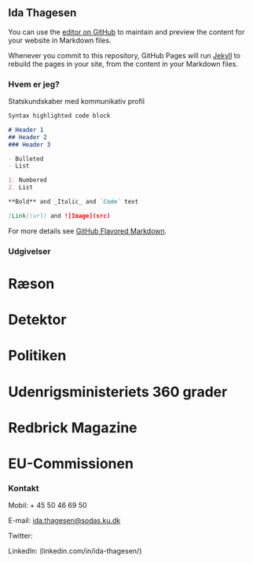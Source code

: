 ## Ida Thagesen

You can use the [editor on GitHub](https://github.com/idathagesen/idathagesen/edit/gh-pages/index.md) to maintain and preview the content for your website in Markdown files.

Whenever you commit to this repository, GitHub Pages will run [Jekyll](https://jekyllrb.com/) to rebuild the pages in your site, from the content in your Markdown files.

### Hvem er jeg?

Statskundskaber med kommunikativ profil

```markdown
Syntax highlighted code block

# Header 1
## Header 2
### Header 3

- Bulleted
- List

1. Numbered
2. List

**Bold** and _Italic_ and `Code` text

[Link](url) and ![Image](src)
```

For more details see [GitHub Flavored Markdown](https://guides.github.com/features/mastering-markdown/).

### Udgivelser

# Ræson
# Detektor
# Politiken
# Udenrigsministeriets 360 grader
# Redbrick Magazine
# EU-Commissionen

### Kontakt

Mobil: + 45 50 46 69 50

E-mail: ida.thagesen@sodas.ku.dk

Twitter: 

LinkedIn: (linkedin.com/in/ida-thagesen/)
